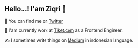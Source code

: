 ## Hello...! I'am Ziqri 👋

💬 You can find me on [Twitter](https://twitter.com/alziqziq)  

👷 I'am currently work at [Tiket.com](https://www.tiket.com/pesawat) as a Frontend Engineer.  

✍️ I sometimes write things on [Medium](https://medium.com/@alziqziq) in indonesian language.

<!--
**alziqziq/alziqziq** is a ✨ _special_ ✨ repository because its `README.md` (this file) appears on your GitHub profile.

Here are some ideas to get you started:

- 🔭 I’m currently working on ...
- 🌱 I’m currently learning ...
- 👯 I’m looking to collaborate on ...
- 🤔 I’m looking for help with ...
- 💬 Ask me about ...
- 📫 How to reach me: ...
- 😄 Pronouns: ...
- ⚡ Fun fact: ...
-->
